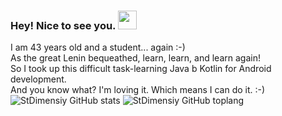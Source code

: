 ### Hey! Nice to see you. <img src="https://raw.githubusercontent.com/iampavangandhi/iampavangandhi/master/gifs/Hi.gif" width="30px"></h2>
I am 43 years old and a student... again :-)    
As the great Lenin bequeathed, learn, learn, and learn again!    
So I took up this difficult task-learning Java b Kotlin for Android development.    
And you know what? I'm loving it. Which means I can do it. :-)    
![StDimensiy GitHub stats](https://github-readme-stats.vercel.app/api?username=stdimensiy&show_icons=true&theme=vue)
![StDimensiy GitHub toplang](https://github-readme-stats.vercel.app/api/top-langs/?username=stdimensiy&layout=compact&theme=vue)

<!--
**stdimensiy/stdimensiy** is a ✨ _special_ ✨ repository because its `README.md` (this file) appears on your GitHub profile.

Here are some ideas to get you started:

- 🔭 I’m currently working on ...
- 🌱 I’m currently learning ...
- 👯 I’m looking to collaborate on ...
- 🤔 I’m looking for help with ...
- 💬 Ask me about ...
- 📫 How to reach me: ...
- 😄 Pronouns: ...
- ⚡ Fun fact: ...
-->
